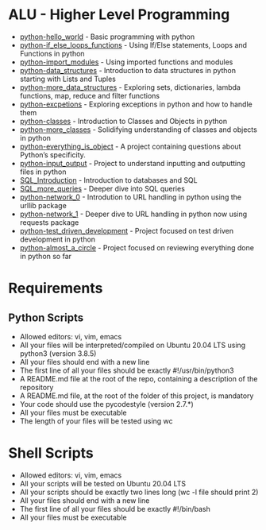 # ALU - Higher Level Programming

- [python-hello_world](https://github.com/ephraimm-zm/alu-higher_level_programming/tree/main/python-hello_world) - Basic programming with python
- [python-if_else_loops_functions](https://github.com/ephraimm-zm/alu-higher_level_programming/tree/main/python-if_else_loops_functions) - Using If/Else statements, Loops and Functions in python
- [python-import_modules](https://github.com/ephraimm-zm/alu-higher_level_programming/tree/main/python-import_modules) - Using imported functions and modules
- [python-data_structures](https://github.com/ephraimm-zm/alu-higher_level_programming/tree/main/python-data_structures) - Introduction to data structures in python starting with Lists and Tuples
- [python-more_data_structures](https://github.com/ephraimm-zm/alu-higher_level_programming/tree/main/python-more_data_structures) - Exploring sets, dictionaries, lambda functions, map, reduce and filter functions
- [python-excpetions](https://github.com/ephraimm-zm/alu-higher_level_programming/tree/main/python-exceptions) - Exploring exceptions in python and how to handle them
- [python-classes](https://github.com/ephraimm-zm/alu-higher_level_programming/tree/main/python-classes) - Introduction to Classes and Objects in python
- [python-more_classes](https://github.com/ephraimm-zm/alu-higher_level_programming/tree/main/python-more_classes) - Solidifying understanding of classes and objects in python
- [python-everything_is_object](https://github.com/ephraimm-zm/alu-higher_level_programming/tree/main/python-everything_is_object) - A project containing questions about Python’s specificity.
- [python-input_output](https://github.com/ephraimm-zm/alu-higher_level_programming/tree/main/python-input_output) - Project to understand inputting and outputting files in python
- [SQL_Introduction](https://github.com/ephraimm-zm/alu-higher_level_programming/tree/main/SQL_introduction#learning-objectives) - Introduction to databases and SQL
- [SQL_more_queries](https://github.com/ephraimm-zm/alu-higher_level_programming/tree/main/SQL_more_queries#learning-objectives) - Deeper dive into SQL queries
- [python-network_0](https://github.com/ephraimm-zm/alu-higher_level_programming/tree/main/python-network_0#learning-objectives) - Introdution to URL handling in python using the urllib package
- [python-network_1](https://github.com/ephraimm-zm/alu-higher_level_programming/tree/main/python-network_1#learning-objectives) - Deeper dive to URL handling in python now using requests package
- [python-test_driven_development](https://github.com/ephraimm-zm/alu-higher_level_programming/tree/main/python-test_driven_development#learning-objectives) - Project focused on test driven development in python
- [python-almost_a_circle](https://github.com/ephraimm-zm/alu-higher_level_programming/tree/main/python-almost_a_circle) - Project focused on reviewing everything done in python so far
# Requirements
## Python Scripts
- Allowed editors: vi, vim, emacs
- All your files will be interpreted/compiled on Ubuntu 20.04 LTS using python3 (version 3.8.5)
- All your files should end with a new line
- The first line of all your files should be exactly #!/usr/bin/python3
- A README.md file at the root of the repo, containing a description of the repository
- A README.md file, at the root of the folder of this project, is mandatory
- Your code should use the pycodestyle (version 2.7.*)
- All your files must be executable
- The length of your files will be tested using wc

# Shell Scripts
- Allowed editors: vi, vim, emacs
- All your scripts will be tested on Ubuntu 20.04 LTS
- All your scripts should be exactly two lines long (wc -l file should print 2)
- All your files should end with a new line
- The first line of all your files should be exactly #!/bin/bash
- All your files must be executable
